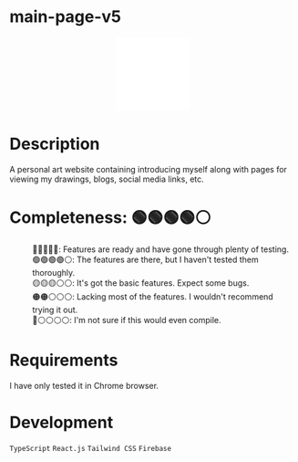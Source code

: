 # main-page-v5

<p align="center">
  <img src="https://raw.githubusercontent.com/Pyxidata/main-page-v5/refs/heads/main/src/assets/pfp.png" alt="Icon" title="icon">
</p>

<h1>
  Description
</h1>

<p>
  A personal art website containing introducing myself along with pages for viewing my drawings, blogs, social media links, etc.
</p>

<h1>
  Completeness: 🟢🟢🟢🟢⚪
</h1>

<dl>
  <dd>🔵🔵🔵🔵🔵: Features are ready and have gone through plenty of testing.</dd>
  <dd>🟢🟢🟢🟢⚪: The features are there, but I haven't tested them thoroughly.</dd>
  <dd>🟡🟡🟡⚪⚪: It's got the basic features. Expect some bugs.</dd>
  <dd>🟠🟠⚪⚪⚪: Lacking most of the features. I wouldn't recommend trying it out.</dd>
  <dd>🔴⚪⚪⚪⚪: I'm not sure if this would even compile.</dd>
</dl>

<h1>
  Requirements
</h1>

<p>
  I have only tested it in Chrome browser.
</p>

<h1>
  Development
</h1>

<p>
  <code>TypeScript</code> <code>React.js</code> <code>Tailwind CSS</code> <code>Firebase</code>
</p>
